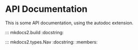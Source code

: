 # API Documentation

This is some API documentation, using the autodoc extension.

::: mkdocs2.build
    :docstring:

::: mkdocs2.types.Nav
    :docstring:
    :members:
